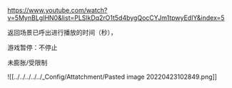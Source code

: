 https://www.youtube.com/watch?v=5MynBLgIHN0&list=PLSlkDq2rO1t5d4bygQocCYJm1tpwyEdIY&index=5

返回场景已呼出进行播放的时间（秒），

游戏暂停：不停止

未膨胀/受限制

![[../../../../../_Config/Attatchment/Pasted image 20220423102849.png]]
